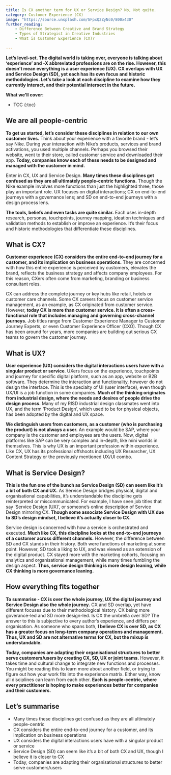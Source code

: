 ```yaml
---
title: Is CX another term for UX or Service Design? No, Not quite.
category: Customer Experience (CX)
image: "https://source.unsplash.com/GFpxQ2ZyNc0/800x430"
further_reading:
    - Difference Between Creative and Brand Strategy
    - Types of Strategist in Creative Industries
    - What is Customer Experience (CX)?
    
---
```


**Let’s level-set. The digital world is taking over, everyone is talking about ‘experience’ and -X abbreviated professions are on the rise. However, this doesn’t mean everything is a user experience (UX). CX overlaps with UX and Service Design (SD), yet each has its own focus and historic methodologies. Let’s take a look at each discipline to examine how they currently interact, and their potential intersect in the future.**

**What we'll cover:**
* TOC
{:toc}

## We are all people-centric

**To get us started, let’s consider these disciplines in relation to our own customer lives.** Think about your experience with a favorite brand - let’s say Nike. During your interaction with Nike’s products, services and brand activations, you used multiple channels. Perhaps you browsed their website, went to their store, called customer service and downloaded their app. **Today, companies know each of these needs to be designed and managed with the customer in mind.**

Enter in CX, UX and Service Design. **Many times these disciplines get confused as they are all ultimately people-centric functions.** Though the Nike example involves more functions than just the highlighted three, those play an important role. UX focuses on digital interactions; CX on end-to-end journeys with a governance lens; and SD on end-to-end journeys with a design process lens.

**The tools, beliefs and even tasks are quite similar.** Each uses in-depth research, personas, touchpoints, journey mapping, ideation techniques and validation methods to establish or improve an experience. It’s their focus and historic methodologies that differentiate these disciplines.

## What is CX?

**Customer experience (CX) considers the entire end-to-end journey for a customer, and its implication on business operations.** They are concerned with how this entire experience is perceived by customers, elevates the brand, reflects the business strategy and affects company employees. For this reason, CXers often come from marketing, branding or business consultant roles. 

CX can address the complete journey or key hubs like retail, hotels or customer care channels. Some CX careers focus on customer service management, as an example, as CX originated from customer service. However, **today CX is more than customer service. It is often a cross-functional role that includes managing and governing cross-channel journeys.** Job titles range from Customer Experience Manager to Customer Journey Experts, or even Customer Experience Officer (CXO). Though CX has been around for years, more companies are building out serious CX teams to govern the customer journey. 

## What is UX?

**User experience (UX) considers the digital interactions users have with a singular product or service**. UXers focus on the experience, touchpoints and journey for specific digital platform, such as an app, website or B2B software. They determine the interaction and functionality, however do not design the interface. This is the specialty of UI (user interface), even though UX/UI is a job function in some companies. **Much of the thinking originates from industrial design, where the needs and desires of people drive the design process.** Many of my RISD industrial design classmates went into UX, and the term ‘Product Design’, which used to be for physical objects, has been adopted by the digital and UX space. 

**We distinguish users from customers, as a customer (who is purchasing the product) is not always a user.** An example would be SAP, where your company is the customer and employees are the users. Now, digital platforms like SAP can be very complex and in-depth, like mini worlds in themselves. This is why UX is an important profession within experience. Like CX, UX has its professional offshoots including UX Researcher, UX Content Strategy or the previously mentioned UX/UI combo.

## What is Service Design?

**This is the fun one of the bunch as Service Design (SD) can seem like it’s a bit of both CX and UX.** As Service Design bridges physical, digital and organisational capabilities, it’s understandable the discipline gets reinterpreted or miscommunicated. For example, I have seen job titles that say ‘Service Design (UX)’, or someone’s online description of Service Design mirroring CX. **Though some associate Service Design with UX due to SD’s design mindset, I believe it’s actually closer to CX.**

Service design is concerned with how a service is orchestrated and executed. **Much like CX, this discipline looks at the end-to-end journeys of a customer across different channels.** However, the difference between SD and CX stands in their history. Both were functions of marketing at some point. However, SD took a liking to UX, and was viewed as an extension of the digital product. CX stayed more with the marketing cohorts, focusing on analytics and organisational management, while many times fumbling the design aspect. **Thus, service design thinking is more design leaning, while CX thinking is more governance leaning.** 

## How everything fits together

**To summarise - CX is over the whole journey, UX the digital journey and Service Design also the whole journey.** CX and SD overlap, yet have different focuses due to their methodological history. CX being more goverance-led and SD more design-led. Is CX the umbrella over SD? The answer to this is subjective to every author’s experience, and differs per organisation. As someone who spans both, **I believe CX is over SD, as CX has a greater focus on long-term company operations and management. Thus, UX and SD are not alternative terms for CX, but the mixup is understandable.**

**Today, companies are adapting their organisational structures to better serve customers/users by creating CX, SD, UX or joint teams.** However, it takes time and cultural change to integrate new functions and processes. You might be reading this to learn more about another field, or trying to figure out how your work fits into the experience matrix. Either way, know all disciplines can learn from each other. **Each is people-centric, where every practitioner is hoping to make experiences better for companies and their customers.**

## Let’s summarise

- Many times these disciplines get confused as they are all ultimately people-centric
- CX considers the entire end-to-end journey for a customer, and its implication on business operations
- UX considers the digital interactions users have with a singular product or service
- Service Design (SD) can seem like it’s a bit of both CX and UX, though I believe it is closer to CX
- Today, companies are adapting their organisational structures to better serve customers/users

